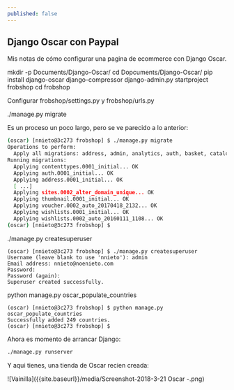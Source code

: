 ```yaml
---
published: false
---
```

## Django Oscar con Paypal

Mis notas de cómo configurar una pagina de ecommerce con Django Oscar.


mkdir -p Documents/Django-Oscar/
cd Dopcuments/Django-Oscar/
pip install django-oscar django-compressor
django-admin.py startproject frobshop
cd frobshop

Configurar frobshop/settings.py y frobshop/urls.py


./manage.py migrate

Es un proceso un poco largo, pero se ve parecido a lo anterior:

```bash
(oscar) [nnieto@3c273 frobshop] $ ./manage.py migrate
Operations to perform:
  Apply all migrations: address, admin, analytics, auth, basket, catalogue, contenttypes, customer, flatpages, offer, order, partner, payment, promotions, reviews, sessions, shipping, sites, thumbnail, voucher, wishlists
Running migrations:
  Applying contenttypes.0001_initial... OK
  Applying auth.0001_initial... OK
  Applying address.0001_initial... OK
  [ ...] 
  Applying sites.0002_alter_domain_unique... OK
  Applying thumbnail.0001_initial... OK
  Applying voucher.0002_auto_20170418_2132... OK
  Applying wishlists.0001_initial... OK
  Applying wishlists.0002_auto_20160111_1108... OK
(oscar) [nnieto@3c273 frobshop] $
```

./manage.py createsuperuser

```
(oscar) [nnieto@3c273 frobshop] $ ./manage.py createsuperuser
Username (leave blank to use 'nnieto'): admin
Email address: nnieto@noenieto.com
Password: 
Password (again): 
Superuser created successfully.

```

python manage.py oscar_populate_countries

```
(oscar) [nnieto@3c273 frobshop] $ python manage.py oscar_populate_countries
Successfully added 249 countries.
(oscar) [nnieto@3c273 frobshop] $ 

```

Ahora es momento de arrancar Django:

```bash
./manage.py runserver
```

Y aqui tienes, una tienda de Oscar recien creada:

![Vainilla]({{site.baseurl}}/media/Screenshot-2018-3-21 Oscar -.png)

